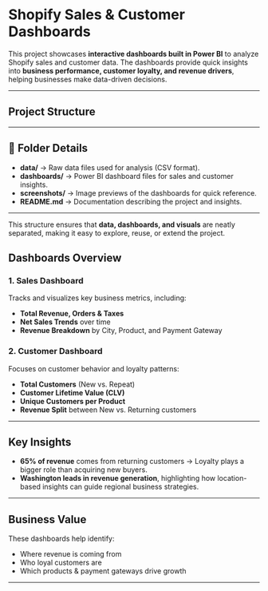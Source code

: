 # Shopify Sales & Customer Dashboards  

This project showcases **interactive dashboards built in Power BI** to analyze Shopify sales and customer data. The dashboards provide quick insights into **business performance, customer loyalty, and revenue drivers**, helping businesses make data-driven decisions.  

---

##  Project Structure  

---

## 📂 Folder Details  

- **data/** → Raw data files used for analysis (CSV format).  
- **dashboards/** → Power BI dashboard files for sales and customer insights.  
- **screenshots/** → Image previews of the dashboards for quick reference.  
- **README.md** → Documentation describing the project and insights.  

---

This structure ensures that **data, dashboards, and visuals** are neatly separated, making it easy to explore, reuse, or extend the project.  


## Dashboards Overview  

### 1. **Sales Dashboard**  
Tracks and visualizes key business metrics, including:  
- **Total Revenue, Orders & Taxes**  
- **Net Sales Trends** over time  
- **Revenue Breakdown** by City, Product, and Payment Gateway  

### 2. **Customer Dashboard**  
Focuses on customer behavior and loyalty patterns:  
- **Total Customers** (New vs. Repeat)  
- **Customer Lifetime Value (CLV)**  
- **Unique Customers per Product**  
- **Revenue Split** between New vs. Returning customers  

---

##  Key Insights  
- **65% of revenue** comes from returning customers → Loyalty plays a bigger role than acquiring new buyers.  
- **Washington leads in revenue generation**, highlighting how location-based insights can guide regional business strategies.  

---

##  Business Value  
These dashboards help identify:  
- Where revenue is coming from  
- Who loyal customers are  
- Which products & payment gateways drive growth  

---
